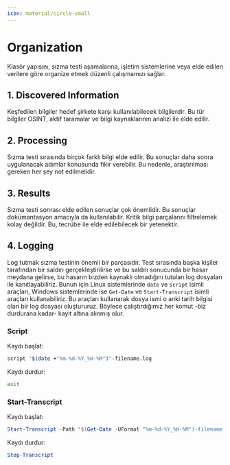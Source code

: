 ```yaml
---
icon: material/circle-small
---
```


# Organization

Klasör yapısını, sızma testi aşamalarına, işletim sistemlerine veya elde edilen verilere göre organize etmek düzenli çalışmamızı sağlar.

## 1. Discovered Information

Keşfedilen bilgiler hedef şirkete karşı kullanılabilecek bilgilerdir. Bu tür bilgiler OSINT, aktif taramalar ve bilgi kaynaklarının analizi ile elde edilir.

## 2. Processing

Sızma testi sırasında birçok farklı bilgi elde edilir. Bu sonuçlar daha sonra uygulanacak adımlar konusunda fikir verebilir. Bu nedenle, araştırılması gereken her şey not edilmelidir.

## 3. Results

Sızma testi sonrası elde edilen sonuçlar çok önemlidir. Bu sonuçlar dokümantasyon amacıyla da kullanılabilir. Kritik bilgi parçalarını filtrelemek kolay değildir. Bu, tecrübe ile elde edilebilecek bir yetenektir.

## 4. Logging

Log tutmak sızma testinin önemli bir parçasıdır. Test sırasında başka kişiler tarafından bir saldırı gerçekleştirilirse ve bu saldırı sonucunda bir hasar meydana gelirse, bu hasarın bizden kaynaklı olmadığını tutulan log dosyaları ile kanıtlayabiliriz. Bunun için Linux sistemlerinde `date` ve `script` isimli araçları, Windows sistemlerinde ise `Get-Date` ve `Start-Transcript` isimli araçları kullanabiliriz. Bu araçları kullanarak dosya ismi o anki tarih bilgisi olan bir log dosyası oluştururuz. Böylece çalıştırdığımız her komut -biz durdurana kadar- kayıt altına alınmış olur.

### Script

Kaydı başlat:

```bash
script "$(date +"%m-%d-%Y_%H-%M")"-filename.log
```

Kaydı durdur:

```bash
exit
```

### Start-Transcript

Kaydı başlat:

```powershell
Start-Transcript -Path "$(Get-Date -UFormat "%m-%d-%Y_%H-%M")-filename.log"
```

Kaydı durdur:

```powershell
Stop-Transcript
```
